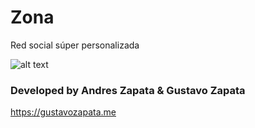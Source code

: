 # Zona

Red social súper personalizada

![alt text](https://user-images.githubusercontent.com/13090095/71557239-60947300-2a3b-11ea-8929-6e2a622ca852.png)

### Developed by Andres Zapata & Gustavo Zapata

https://gustavozapata.me

